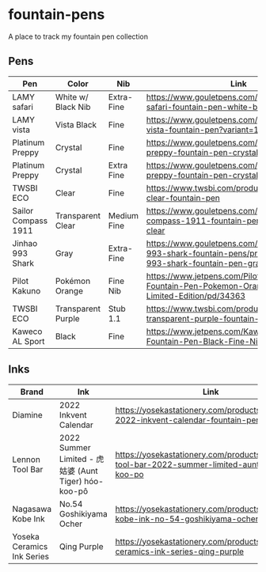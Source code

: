 # fountain-pens
A place to track my fountain pen collection

## Pens

| Pen | Color | Nib | Link |
|---|---|---|---|
|LAMY safari|White w/ Black Nib|Extra-Fine|https://www.gouletpens.com/products/lamy-safari-fountain-pen-white-black|
|LAMY vista|Vista Black|Fine|https://www.gouletpens.com/products/lamy-vista-fountain-pen?variant=11884853002283|
|Platinum Preppy|Crystal|Fine|https://www.gouletpens.com/products/platinum-preppy-fountain-pen-crystal|
|Platinum Preppy|Crystal|Extra Fine|https://www.gouletpens.com/products/platinum-preppy-fountain-pen-crystal|
|TWSBI ECO|Clear|Fine|https://www.twsbi.com/products/twsbi-eco-clear-fountain-pen|
|Sailor Compass 1911|Transparent Clear|Medium Fine|https://www.gouletpens.com/products/sailor-compass-1911-fountain-pen-transparent-clear|
|Jinhao 993 Shark|Gray|Extra-Fine|https://www.gouletpens.com/collections/jinhao-993-shark-fountain-pens/products/jinhao-993-shark-fountain-pen-gray|
|Pilot Kakuno|Pokémon Orange|Fine Nib|https://www.jetpens.com/Pilot-Kakuno-Fountain-Pen-Pokemon-Orange-Fine-Nib-Limited-Edition/pd/34363|
|TWSBI ECO|Transparent Purple|Stub 1.1|https://www.twsbi.com/products/twsbi-eco-transparent-purple-fountain-pen|
|Kaweco AL Sport|Black|Fine|https://www.jetpens.com/Kaweco-AL-Sport-Fountain-Pen-Black-Fine-Nib/pd/5823|

## Inks

| Brand | Ink | Link |
|---|---|---|
|Diamine|2022 Inkvent Calendar|https://yosekastationery.com/products/diamine-2022-inkvent-calendar-fountain-pen-ink|
|Lennon Tool Bar|2022 Summer Limited - 虎姑婆 (Aunt Tiger) hóo-koo-pô|https://yosekastationery.com/products/lennon-tool-bar-2022-summer-limited-aunt-tiger-hoo-koo-po|
|Nagasawa Kobe Ink|No.54 Goshikiyama Ocher|https://yosekastationery.com/products/nagasawa-kobe-ink-no-54-goshikiyama-ocher|
|Yoseka Ceramics Ink Series|Qing Purple|https://yosekastationery.com/products/yoseka-ceramics-ink-series-qing-purple|
